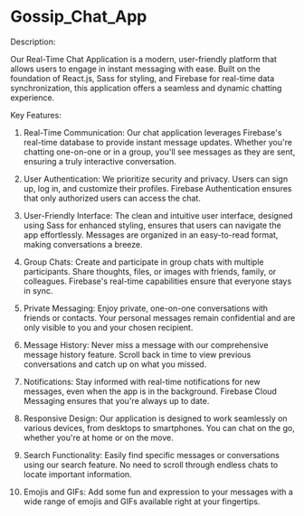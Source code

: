 # Gossip_Chat_App
Description:

Our Real-Time Chat Application is a modern, user-friendly platform that allows users to engage in instant messaging with ease. Built on the foundation of React.js, Sass for styling, and Firebase for real-time data synchronization, this application offers a seamless and dynamic chatting experience.

Key Features:

   1. Real-Time Communication: Our chat application leverages Firebase's real-time database to provide instant message updates. Whether you're chatting one-on-one or in a group, you'll see messages as they are sent, ensuring a truly interactive conversation.

   2. User Authentication: We prioritize security and privacy. Users can sign up, log in, and customize their profiles. Firebase Authentication ensures that only authorized users can access the chat.

   3. User-Friendly Interface: The clean and intuitive user interface, designed using Sass for enhanced styling, ensures that users can navigate the app effortlessly. Messages are organized in an easy-to-read format, making conversations a breeze.

   4. Group Chats: Create and participate in group chats with multiple participants. Share thoughts, files, or images with friends, family, or colleagues. Firebase's real-time capabilities ensure that everyone stays in sync.

   5. Private Messaging: Enjoy private, one-on-one conversations with friends or contacts. Your personal messages remain confidential and are only visible to you and your chosen recipient.

   6. Message History: Never miss a message with our comprehensive message history feature. Scroll back in time to view previous conversations and catch up on what you missed.

   7. Notifications: Stay informed with real-time notifications for new messages, even when the app is in the background. Firebase Cloud Messaging ensures that you're always up to date.

   8. Responsive Design: Our application is designed to work seamlessly on various devices, from desktops to smartphones. You can chat on the go, whether you're at home or on the move.

   9. Search Functionality: Easily find specific messages or conversations using our search feature. No need to scroll through endless chats to locate important information.

   10. Emojis and GIFs: Add some fun and expression to your messages with a wide range of emojis and GIFs available right at your fingertips.

